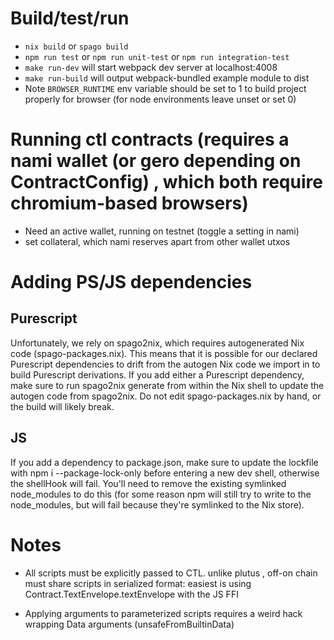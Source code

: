 # Build/test/run
* `nix build` or `spago build`
* `npm run test` or `npm run unit-test` or `npm run integration-test`
* `make run-dev` will start webpack dev server at localhost:4008
* `make run-build` will output webpack-bundled example module to dist
* Note `BROWSER_RUNTIME` env variable should be set to 1 to build project properly for browser (for node environments leave unset or set 0)

# Running ctl contracts (requires a nami wallet (or gero depending on ContractConfig) , which both require chromium-based browsers)
* Need an active wallet, running on testnet (toggle a setting in nami)
* set collateral, which nami reserves apart from other wallet utxos

# Adding PS/JS dependencies
## Purescript
Unfortunately, we rely on spago2nix, which requires autogenerated Nix code (spago-packages.nix). This means that it is possible for our declared Purescript dependencies to drift from the autogen Nix code we import in to build Purescript derivations. If you add either a Purescript dependency, make sure to run spago2nix generate from within the Nix shell to update the autogen code from spago2nix. Do not edit spago-packages.nix by hand, or the build will likely break.

## JS
If you add a dependency to package.json, make sure to update the lockfile with npm i --package-lock-only before entering a new dev shell, otherwise the shellHook will fail. You'll need to remove the existing symlinked node_modules to do this (for some reason npm will still try to write to the node_modules, but will fail because they're symlinked to the Nix store).

# Notes
* All scripts must be explicitly passed to CTL. unlike plutus , off-on chain must share scripts in serialized format: easiest is using Contract.TextEnvelope.textEnvelope with the JS FFI

* Applying arguments to parameterized scripts requires a weird hack wrapping Data arguments (unsafeFromBuiltinData)
